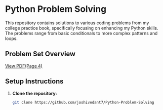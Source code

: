 # Python Problem Solving

This repository contains solutions to various coding problems from my college practice book, specifically focusing on enhancing my Python skills. The problems range from basic conditionals to more complex patterns and loops.

## Problem Set Overview

[View PDF(Page 4)](https://github.com/joshivedant7/Python-Problem-Solving/blob/main/PB_Python-I_SEM%20III_2024.pdf#page=4)

## Setup Instructions
1. **Clone the repository:**
   ```bash
   git clone https://github.com/joshivedant7/Python-Problem-Solving
